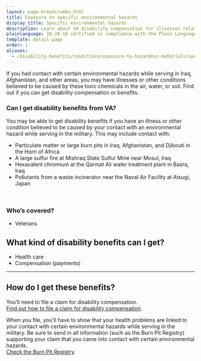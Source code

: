 ```yaml
---
layout: page-breadcrumbs.html
title: Exposure to specific environmental hazards
display_title: Specific environmental hazards
description: Learn about VA disability compensation for illnesses related to environmental hazards. Find out which hazards you may have come in contact with during military service, and how to file a claim for compensation.
plainlanguage: 10-28-16 certified in compliance with the Plain Language Act
template: detail-page
order: 1
aliases:
  - /disability-benefits/conditions/exposure-to-hazardous-materials/specific-environmental-hazards/
---
```


<div class="va-introtext">

If you had contact with certain environmental hazards while serving in Iraq, Afghanistan, and other areas, you may have illnesses or other conditions believed to be caused by these toxic chemicals in the air, water, or soil. Find out if you can get disability compensation or benefits.

</div>


<div class="feature" markdown="1">

### Can I get disability benefits from VA?

You may be able to get disability benefits if you have an illness or other condition believed to be caused by your contact with an environmental hazard while serving in the military. This may include contact with:
  - Particulate matter or large burn pits in Iraq, Afghanistan, and Djibouti in the Horn of Africa
  - A large sulfur fire at Mishraq State Sulfur Mine near Mosul, Iraq
  - Hexavalent chromium at the Qarmat Ali water treatment plant in Basra, Iraq
  - Pollutants from a waste incinerator near the Naval Air Facility at Atsugi, Japan

<br>

### Who’s covered?
-	Veterans

</div>

## What kind of disability benefits can I get?
-	Health care
-	Compensation (payments)

-----

## How do I get these benefits?

You’ll need to file a claim for disability compensation. <br>
[Find out how to file a claim for disability compensation](/disability/how-to-file-claim/).

When you file, you’ll have to show that your health problems are linked to your contact with certain environmental hazards while serving in the military. Be sure to send in all information (such as the Burn Pit Registry) supporting your claim that you came into contact with certain environmental hazards. <br>
[Check the Burn Pit Registry](https://veteran.mobilehealth.va.gov/AHBurnPitRegistry/).


